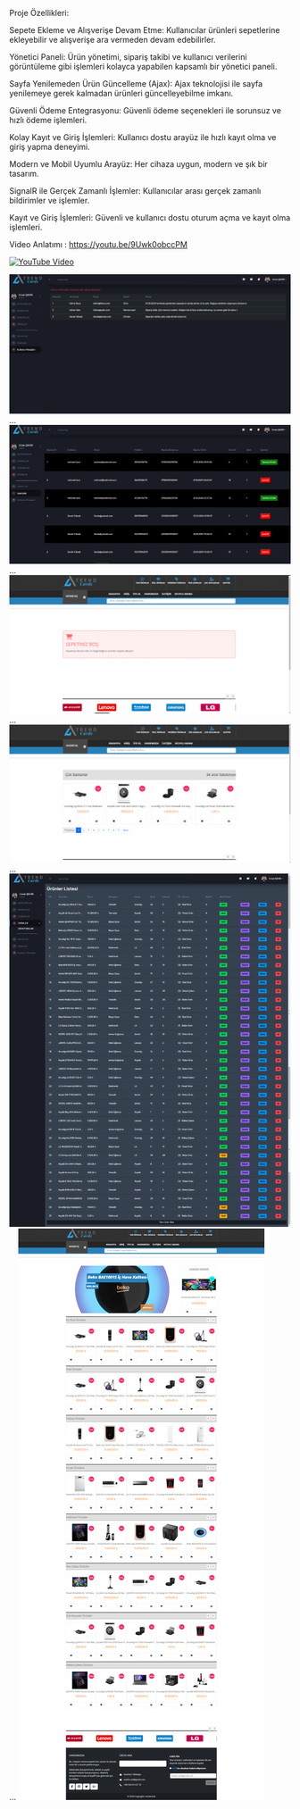 Proje Özellikleri:

Sepete Ekleme ve Alışverişe Devam Etme: Kullanıcılar ürünleri sepetlerine ekleyebilir ve alışverişe ara vermeden devam edebilirler.

Yönetici Paneli: Ürün yönetimi, sipariş takibi ve kullanıcı verilerini görüntüleme gibi işlemleri kolayca yapabilen kapsamlı bir yönetici paneli.

Sayfa Yenilemeden Ürün Güncelleme (Ajax): Ajax teknolojisi ile sayfa yenilemeye gerek kalmadan ürünleri güncelleyebilme imkanı.

Güvenli Ödeme Entegrasyonu: Güvenli ödeme seçenekleri ile sorunsuz ve hızlı ödeme işlemleri.

Kolay Kayıt ve Giriş İşlemleri: Kullanıcı dostu arayüz ile hızlı kayıt olma ve giriş yapma deneyimi.

Modern ve Mobil Uyumlu Arayüz: Her cihaza uygun, modern ve şık bir tasarım.

SignalR ile Gerçek Zamanlı İşlemler: Kullanıcılar arası gerçek zamanlı bildirimler ve işlemler.

Kayıt ve Giriş İşlemleri: Güvenli ve kullanıcı dostu oturum açma ve kayıt olma işlemleri.

Video Anlatımı : https://youtu.be/9Uwk0obccPM

[![YouTube Video](https://img.youtube.com/vi/9Uwk0obccPM/0.jpg)](https://www.youtube.com/watch?v=9Uwk0obccPM)




![Ekran Görüntüsü](https://github.com/ercansahin16/e-commerce-X/blob/main/img/Ekran%20g%C3%B6r%C3%BCnt%C3%BCs%C3%BC%202024-10-22%20153916.png?raw=true)
...
![Ekran Görüntüsü](https://github.com/ercansahin16/e-commerce-X/blob/main/img/Ekran%20g%C3%B6r%C3%BCnt%C3%BCs%C3%BC%202024-10-22%20153937.png?raw=true)
...
![Ekran Görüntüsü](https://github.com/ercansahin16/e-commerce-X/blob/main/img/Ekran%20g%C3%B6r%C3%BCnt%C3%BCs%C3%BC%202024-10-22%20154045.png?raw=true)
...
![Ekran Görüntüsü](https://github.com/ercansahin16/e-commerce-X/blob/main/img/Ekran%20g%C3%B6r%C3%BCnt%C3%BCs%C3%BC%202024-10-22%20154123.png?raw=true)
...
![Ekran Görüntüsü](https://github.com/ercansahin16/e-commerce-X/blob/main/img/modified_image%20(1).png?raw=true)
...
![Ekran Görüntüsü](https://github.com/ercansahin16/e-commerce-X/blob/main/img/modified_image.png?raw=true)
